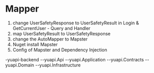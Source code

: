 # Mapper

1. change UserSafetyResponse to UserSafetyResult in Login & GetCurrentUser - Query and Handler
2. map UserSafetyResult to UserSafetyResponse
3. change the AutoMapper to Mapster
4. Nuget install Mapster
5. Config of Mapster and Dependency Injection

-yuapi-backend
--yuapi.Api
--yuapi.Application
--yuapi.Contracts
--yuapi.Domain
--yuapi.Infrastructure